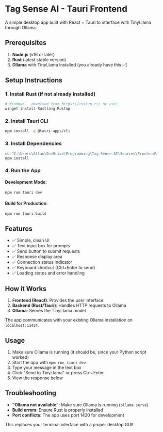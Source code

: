 # Tag Sense AI - Tauri Frontend

A simple desktop app built with React + Tauri to interface with TinyLlama through Ollama.

## Prerequisites

1. **Node.js** (v16 or later)
2. **Rust** (latest stable version)
3. **Ollama** with TinyLlama installed (you already have this ✅)

## Setup Instructions

### 1. Install Rust (if not already installed)
```bash
# Windows - download from https://rustup.rs/ or use:
winget install Rustlang.Rustup
```

### 2. Install Tauri CLI
```bash
npm install -g @tauri-apps/cli
```

### 3. Install Dependencies
```bash
cd "C:\Users\Allan\OneDrive\Programming\Tag-Sense-AI\Sources\Frontend\tauri-app"
npm install
```

### 4. Run the App

#### Development Mode:
```bash
npm run tauri dev
```

#### Build for Production:
```bash
npm run tauri build
```

## Features

- ✅ Simple, clean UI
- ✅ Text input box for prompts
- ✅ Send button to submit requests
- ✅ Response display area
- ✅ Connection status indicator
- ✅ Keyboard shortcut (Ctrl+Enter to send)
- ✅ Loading states and error handling

## How it Works

1. **Frontend (React)**: Provides the user interface
2. **Backend (Rust/Tauri)**: Handles HTTP requests to Ollama
3. **Ollama**: Serves the TinyLlama model

The app communicates with your existing Ollama installation on `localhost:11434`.

## Usage

1. Make sure Ollama is running (it should be, since your Python script worked)
2. Start the app with `npm run tauri dev`
3. Type your message in the text box
4. Click "Send to TinyLlama" or press Ctrl+Enter
5. View the response below

## Troubleshooting

- **"Ollama not available"**: Make sure Ollama is running (`ollama serve`)
- **Build errors**: Ensure Rust is properly installed
- **Port conflicts**: The app uses port 1420 for development

This replaces your terminal interface with a proper desktop GUI!